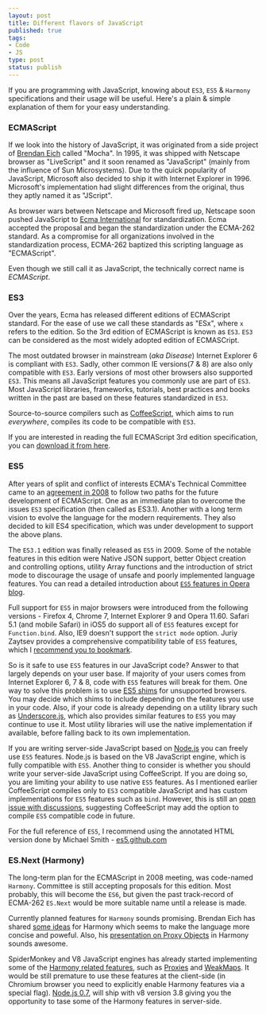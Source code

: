 ```yaml
--- 
layout: post
title: Different flavors of JavaScript 
published: true
tags: 
- Code 
- JS 
type: post
status: publish
---
```


If you are programming with JavaScript, knowing about `ES3`, `ES5` & `Harmony` specifications and their usage will be useful. Here's a plain & simple explanation of them for your easy understanding.

### ECMAScript

If we look into the history of JavaScript, it was originated from a side project of [Brendan Eich](http://brendaneich.com) called "Mocha". In 1995, it was shipped with Netscape browser as "LiveScript" and it soon renamed as "JavaScript" (mainly from the influence of Sun Microsystems). Due to the quick popularity of JavaScript, Microsoft also decided to ship it with Internet Explorer in 1996. Microsoft's implementation had slight differences from the original, thus they aptly named it as "JScript".  

As browser wars between Netscape and Microsoft fired up, Netscape soon pushed JavaScript to [Ecma International](http://en.wikipedia.org/wiki/Ecma_International) for standardization. Ecma accepted the proposal and began the standardization under the ECMA-262 standard. As a compromise for all organizations involved in the standardization process, ECMA-262 baptized this scripting language as "ECMAScript". 

Even though we still call it as JavaScript, the technically correct name is *ECMAScript*. 

### ES3

Over the years, Ecma has released different editions of ECMAScript standard. For the ease of use we call these standards as "ESx", where `x` refers to the edition. So the 3rd edition of ECMAScript is known as `ES3`. `ES3` can be considered as the most widely adopted edition of ECMASCript. 

The most outdated browser in mainstream (*aka Disease*) Internet Explorer 6 is compliant with `ES3`. Sadly, other common IE versions(7 & 8) are also only compatible with `ES3`. Early versions of most other browsers also supported `ES3`.  This means all JavaScript features you commonly use are part of `ES3`. Most JavaScript libraries, frameworks, tutorials, best practices and books written in the past are based on these features standardized in `ES3`.

Source-to-source compilers such as [CoffeeScript](http://coffeescript.org), which aims to run *everywhere*, compiles its code to be compatible with `ES3`.

If you are interested in reading the full ECMAScript 3rd edition specification, you can [download it from here](http://www.ecma-international.org/publications/files/ECMA-ST-ARCH/ECMA-262,%203rd%20edition,%20December%201999.pdf).

### ES5

After years of split and conflict of interests ECMA's Technical Committee came to an [agreement in 2008](https://mail.mozilla.org/pipermail/es-discuss/2008-August/006837.html) to follow two paths for the future development of ECMAScript. One as an immediate plan to overcome the issues `ES3` specification (then called as ES3.1). Another with a long term vision to evolve the language for the modern requirements. They also decided to kill ES4 specification, which was under development to support the above plans.

The `ES3.1` edition was finally released as `ES5` in 2009. Some of the notable features in this edition were Native JSON support, better Object creation and controlling options, utility Array functions and the introduction of strict mode to discourage the usage of unsafe and poorly implemented language features. You can read a detailed introduction about [`ES5` features in Opera blog](http://dev.opera.com/articles/view/introducing-ecmascript-5-1/).

Full support for `ES5` in major browsers were introduced from the following versions - Firefox 4, Chrome 7, Internet Explorer 9 and Opera 11.60. Safari 5.1 (and mobile Safari) in iOS5 do support all of `ES5` features except for `Function.bind`. Also, IE9 doesn't support the `strict mode` option. Juriy Zaytsev provides a comprehensive compatibility table of `ES5` features, which I [recommend you to bookmark](http://kangax.github.com/es5-compat-table/).

So is it safe to use `ES5` features in our JavaScript code? Answer to that largely depends on your user base. If majority of your users comes from Internet Explorer 6, 7 & 8, code with `ES5` features will break for them. One way to solve this problem is to use [ES5 shims](https://github.com/kriskowal/es5-shim) for unsupported browsers. You may decide which shims to include depending on the features you use in your code. Also, if your code is already depending on a utility library such as [Underscore.js](http://documentcloud.github.com/underscore), which also provides similar features to `ES5` you may continue to use it. Most utility libraries will use the native implementation if available, before falling back to its own implementation.

If you are writing server-side JavaScript based on [Node.js](http://nodejs.org) you can freely use `ES5` features. Node.js is based on the V8 JavaScript engine, which is fully compatible with `ES5`. Another thing to consider is whether you should write your server-side JavaScript using CoffeeScript. If you are doing so, you are limiting your ability to use native `ES5` features. As I mentioned earlier CoffeeScript compiles only to `ES3` compatible JavaScript and has custom implementations for `ES5` features such as `bind`. However, this is still an [open issue with discussions](http://documentcloud.github.com/underscore), suggesting CoffeeScript may add the option to compile `ES5` compatible code in future.

For the full reference of `ES5`, I recommend using the annotated HTML version done by Michael Smith - [es5.github.com](http://es5.github.com)

### ES.Next (Harmony)

The long-term plan for the ECMAScript in 2008 meeting, was code-named `Harmony`. Committee is still accepting proposals for this edition. Most probably, this will become the `ES6`, but given the past track-record of ECMA-262 `ES.Next` would be more suitable name until a release is made.

Currently planned features for `Harmony` sounds promising. Brendan Eich has shared [some ideas](http://brendaneich.com/2011/01/harmony-of-my-dreams/) for Harmony which seems to make the language more concise and poweful. Also, his [presentation on Proxy Objects](http://jsconf.eu/2010/speaker/be_proxy_objects.html) in Harmony sounds awesome.  

SpiderMonkey and V8 JavaScript engines has already started implementing some of the [Harmony related features](https://bugzilla.mozilla.org/show_bug.cgi?id=Harmony), such as [Proxies](http://code.google.com/p/v8/issues/detail?id=1543&q=label%3AHarmony&colspec=ID%20Type%20Status%20Priority%20Owner%20Summary%20HW%20OS%20Area%20Stars) and [WeakMaps](https://bugzilla.mozilla.org/show_bug.cgi?id=547941). It would be still premature to use these features at the client-side (in Chromium browser you need to explicitly enable Harmony features via a special flag). [Node.js 0.7](http://blog.nodejs.org/2012/01/16/node-v0-7-0-unstable/), will ship with v8 version 3.8 giving you the opportunity to tase some of the Harmony features in server-side.  
